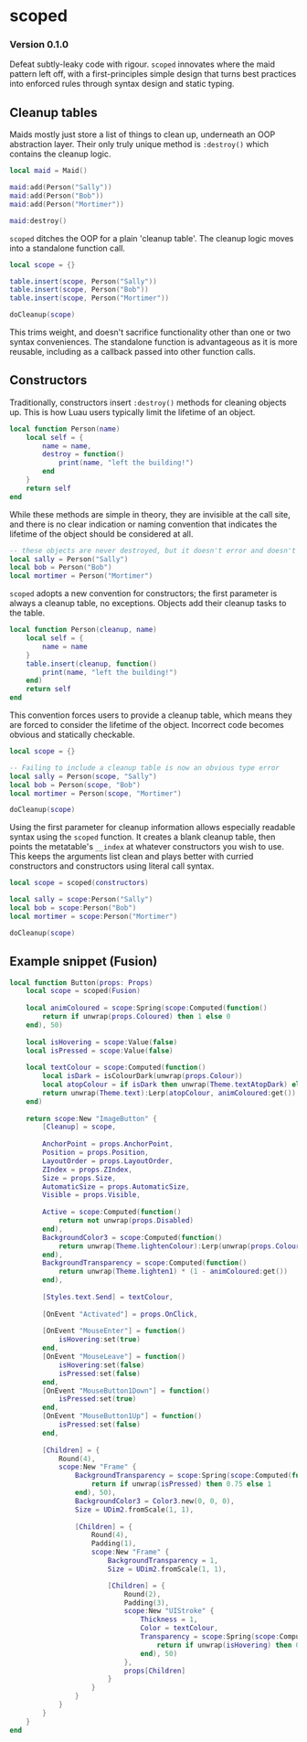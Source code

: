 # scoped
### Version 0.1.0
Defeat subtly-leaky code with rigour. `scoped` innovates where the maid pattern left off, with a first-principles simple design that turns best practices into enforced rules through syntax design and static typing.


## Cleanup tables

Maids mostly just store a list of things to clean up, underneath an OOP abstraction layer. Their only truly unique method is `:destroy()` which contains the cleanup logic.

```Lua
local maid = Maid()

maid:add(Person("Sally"))
maid:add(Person("Bob"))
maid:add(Person("Mortimer"))

maid:destroy()
```

`scoped` ditches the OOP for a plain 'cleanup table'. The cleanup logic moves into a standalone function call.

```Lua
local scope = {}

table.insert(scope, Person("Sally"))
table.insert(scope, Person("Bob"))
table.insert(scope, Person("Mortimer"))

doCleanup(scope)
```

This trims weight, and doesn't sacrifice functionality other than one or two syntax conveniences. The standalone function is advantageous as it is more reusable, including as a callback passed into other function calls.

## Constructors

Traditionally, constructors insert `:destroy()` methods for cleaning objects up. This is how Luau users typically limit the lifetime of an object.

```Lua
local function Person(name)
    local self = {
        name = name,
        destroy = function()
            print(name, "left the building!")
        end
    }
    return self
end
```

While these methods are simple in theory, they are invisible at the call site, and there is no clear indication or naming convention that indicates the lifetime of the object should be considered at all.

```Lua
-- these objects are never destroyed, but it doesn't error and doesn't look suspicious
local sally = Person("Sally")
local bob = Person("Bob")
local mortimer = Person("Mortimer")
```

`scoped` adopts a new convention for constructors; the first parameter is always a cleanup table, no exceptions. Objects add their cleanup tasks to the table.

```Lua
local function Person(cleanup, name)
    local self = {
        name = name
    }
    table.insert(cleanup, function()
        print(name, "left the building!")
    end)
    return self
end
```

This convention forces users to provide a cleanup table, which means they are forced to consider the lifetime of the object. Incorrect code becomes obvious and statically checkable.

```Lua
local scope = {}

-- Failing to include a cleanup table is now an obvious type error
local sally = Person(scope, "Sally")
local bob = Person(scope, "Bob")
local mortimer = Person(scope, "Mortimer")

doCleanup(scope)
```

Using the first parameter for cleanup information allows especially readable syntax using the `scoped` function. It creates a blank cleanup table, then points the metatable's `__index` at whatever constructors you wish to use. This keeps the arguments list clean and plays better with curried constructors and constructors using literal call syntax.

```Lua
local scope = scoped(constructors)

local sally = scope:Person("Sally")
local bob = scope:Person("Bob")
local mortimer = scope:Person("Mortimer")

doCleanup(scope)
```

## Example snippet (Fusion)

```Lua
local function Button(props: Props)
    local scope = scoped(Fusion)
    
    local animColoured = scope:Spring(scope:Computed(function()
        return if unwrap(props.Coloured) then 1 else 0
    end), 50)
    
    local isHovering = scope:Value(false)
    local isPressed = scope:Value(false)
    
    local textColour = scope:Computed(function()
        local isDark = isColourDark(unwrap(props.Colour)) 
        local atopColour = if isDark then unwrap(Theme.textAtopDark) else unwrap(Theme.textAtopLight)
        return unwrap(Theme.text):Lerp(atopColour, animColoured:get())
    end)
    
    return scope:New "ImageButton" {
        [Cleanup] = scope,
        
        AnchorPoint = props.AnchorPoint,
        Position = props.Position,
        LayoutOrder = props.LayoutOrder,
        ZIndex = props.ZIndex,
        Size = props.Size,
        AutomaticSize = props.AutomaticSize,
        Visible = props.Visible,
        
        Active = scope:Computed(function()
            return not unwrap(props.Disabled)
        end),
        BackgroundColor3 = scope:Computed(function()
            return unwrap(Theme.lightenColour):Lerp(unwrap(props.Colour), animColoured:get())
        end),
        BackgroundTransparency = scope:Computed(function()
            return unwrap(Theme.lighten1) * (1 - animColoured:get())
        end),
        
        [Styles.text.Send] = textColour,
        
        [OnEvent "Activated"] = props.OnClick,
        
        [OnEvent "MouseEnter"] = function()
            isHovering:set(true)
        end,
        [OnEvent "MouseLeave"] = function()
            isHovering:set(false)
            isPressed:set(false)
        end,
        [OnEvent "MouseButton1Down"] = function()
            isPressed:set(true)
        end,
        [OnEvent "MouseButton1Up"] = function()
            isPressed:set(false)
        end,
        
        [Children] = {
            Round(4),
            scope:New "Frame" {
                BackgroundTransparency = scope:Spring(scope:Computed(function()
                    return if unwrap(isPressed) then 0.75 else 1
                end), 50),
                BackgroundColor3 = Color3.new(0, 0, 0),
                Size = UDim2.fromScale(1, 1),
                
                [Children] = {
                    Round(4),
                    Padding(1),
                    scope:New "Frame" {
                        BackgroundTransparency = 1,
                        Size = UDim2.fromScale(1, 1),

                        [Children] = {
                            Round(2),
                            Padding(3),
                            scope:New "UIStroke" {
                                Thickness = 1,
                                Color = textColour,
                                Transparency = scope:Spring(scope:Computed(function()
                                    return if unwrap(isHovering) then 0.75 else 1
                                end), 50)
                            },
                            props[Children]
                        }
                    }
                }
            }
        }
    }
end
```
